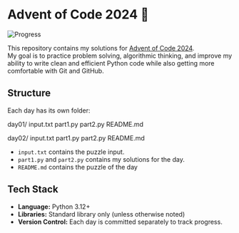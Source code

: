 # Advent of Code 2024 🎄

![Progress](https://img.shields.io/badge/Progress-1%2F25%20days-blue)

This repository contains my solutions for [Advent of Code 2024](https://adventofcode.com/2024).  
My goal is to practice problem solving, algorithmic thinking, and improve my ability to write clean and efficient Python code while also getting more comfortable with Git and GitHub.

## Structure

Each day has its own folder:

day01/
input.txt
part1.py
part2.py
README.md

day02/
input.txt
part1.py
part2.py
README.md

- `input.txt` contains the puzzle input.
- `part1.py` and `part2.py` contains my solutions for the day.
- `README.md` contains the puzzle of the day

## Tech Stack

- **Language:** Python 3.12+
- **Libraries:** Standard library only (unless otherwise noted)
- **Version Control:** Each day is committed separately to track progress.

